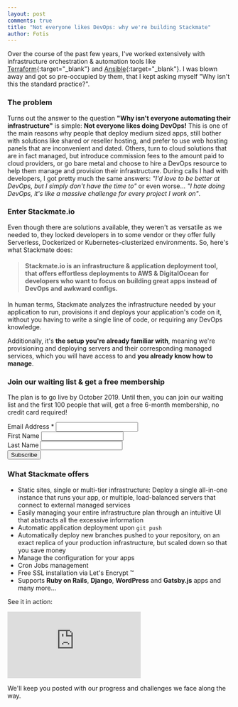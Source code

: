 ```yaml
---
layout: post
comments: true
title: "Not everyone likes DevOps: why we're building Stackmate"
author: Fotis
---
```


Over the course of the past few years, I've worked extensively with infrastructure orchestration & automation tools
like [Terraform](https://www.terraform.io/){:target="_blank"} and [Ansible](https://www.ansible.com/){:target="_blank"}.
I was blown away and got so pre-occupied by them, that I kept asking myself "Why isn't this the standard practice?".

### The problem
Turns out the answer to the question **"Why isn't everyone automating their infrastructure"** is simple: **Not everyone likes doing DevOps!**
This is one of the main reasons why people that deploy medium sized apps, still bother with solutions like shared or reseller hosting,
and prefer to use web hosting panels that are inconvenient and dated. Others, turn to cloud solutions that are in fact managed,
but introduce commission fees to the amount paid to cloud providers, or go bare metal and choose to hire a DevOps resource
to help them manage and provision their infrastructure. During calls I had with developers, I got pretty much the same answers:
*"I'd love to be better at DevOps, but I simply don't have the time to"* or even worse... *"I hate doing DevOps, it's like a massive challenge for every project I work on"*.

### Enter Stackmate.io
Even though there are solutions available, they weren't as versatile as we needed to, they locked developers in to some vendor or they offer fully Serverless, Dockerized or Kubernetes-clusterized environments. So, here's what Stackmate does: 

> #### Stackmate.io is an infrastructure & application deployment tool, that offers effortless deployments to AWS & DigitalOcean for developers who want to focus on building great apps instead of DevOps and awkward configs.

In human terms, Stackmate analyzes the infrastructure needed by your application to run, provisions it and deploys your application's code on it,
without you having to write a single line of code, or requiring any DevOps knowledge.

Additionally, it's **the setup you're already familiar with**, meaning we're provisioning and deploying servers and their corresponding managed services,
which you will have access to and **you already know how to manage**.

### Join our waiting list & get a free membership
The plan is to go live by October 2019. Until then, you can join our waiting list and the first 100 people that will, get a free 6-month membership, no credit card required!

<!-- Begin Mailchimp Signup Form -->
<div id="mc_embed_signup">
<form action="https://stackmate.us17.list-manage.com/subscribe/post?u=479e40691dc1b1f4f2610acf4&amp;id=4f5b7daa66" method="post" id="mc-embedded-subscribe-form" name="mc-embedded-subscribe-form" class="validate" target="_blank" novalidate>
    <div id="mc_embed_signup_scroll">
<div class="mc-field-group">
  <label for="mce-EMAIL">Email Address  <span class="asterisk">*</span>
</label>
  <input type="email" value="" name="EMAIL" class="required email" id="mce-EMAIL">
</div>
<div class="mc-field-group">
  <label for="mce-FNAME">First Name </label>
  <input type="text" value="" name="FNAME" class="" id="mce-FNAME">
</div>
<div class="mc-field-group">
  <label for="mce-LNAME">Last Name </label>
  <input type="text" value="" name="LNAME" class="" id="mce-LNAME">
</div>
  <div id="mce-responses" class="clear">
    <div class="response" id="mce-error-response" style="display:none"></div>
    <div class="response" id="mce-success-response" style="display:none"></div>
  </div>    <!-- real people should not fill this in and expect good things - do not remove this or risk form bot signups-->
    <div style="position: absolute; left: -5000px;" aria-hidden="true"><input type="text" name="b_479e40691dc1b1f4f2610acf4_4f5b7daa66" tabindex="-1" value=""></div>
    <div class="clear"><input type="submit" value="Subscribe" name="subscribe" id="mc-embedded-subscribe" class="button"></div>
    </div>
</form>
</div>
<script type='text/javascript' src='//s3.amazonaws.com/downloads.mailchimp.com/js/mc-validate.js'></script><script type='text/javascript'>(function($) {window.fnames = new Array(); window.ftypes = new Array();fnames[0]='EMAIL';ftypes[0]='email';fnames[1]='FNAME';ftypes[1]='text';fnames[2]='LNAME';ftypes[2]='text';fnames[3]='ADDRESS';ftypes[3]='address';fnames[4]='PHONE';ftypes[4]='phone';}(jQuery));var $mcj = jQuery.noConflict(true);</script>
<!--End mc_embed_signup-->

### What Stackmate offers
- Static sites, single or multi-tier infrastructure: Deploy a single all-in-one instance that runs your app, or multiple, load-balanced servers that connect to external managed services
- Easily managing your entire infrastructure plan through an intuitive UI that abstracts all the excessive information
- Automatic application deployment upon `git push`
- Automatically deploy new branches pushed to your repository, on an exact replica of your production infrastructure, but scaled down so that you save money
- Manage the configuration for your apps
- Cron Jobs management
- Free SSL installation via Let's Encrypt &trade;
- Supports **Ruby on Rails**, **Django**, **WordPress** and **Gatsby.js** apps
and many more...

See it in action:
<div class="aspect-ratio sixteen-by-nine">
  <iframe src="https://www.youtube.com/embed/I1pmz7Q84fE" frameborder="0" allowfullscreen></iframe>
</div>


We'll keep you posted with our progress and challenges we face along the way.
